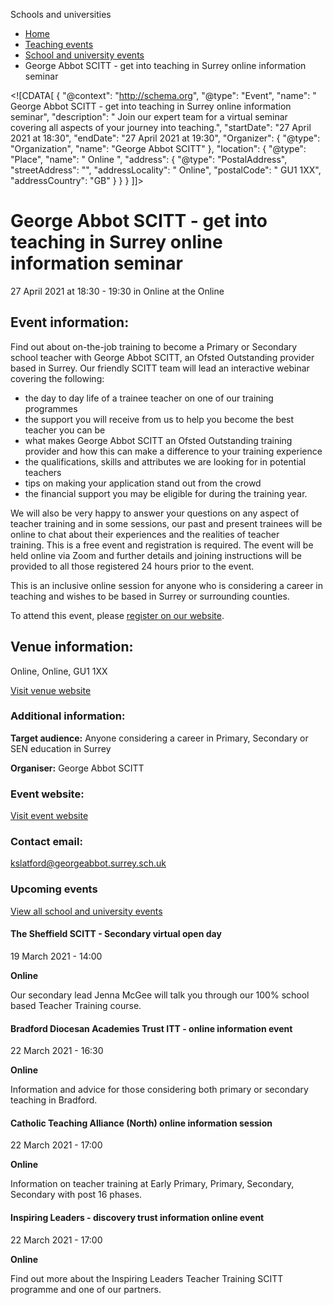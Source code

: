 Schools and universities

*   [Home](/)
*   [Teaching events](/teaching-events)
*   [School and university events](/teaching-events/training-provider-events)
*   George Abbot SCITT - get into teaching in Surrey online information seminar

<!\[CDATA\[ { "@context": "http://schema.org", "@type": "Event", "name": " George Abbot SCITT - get into teaching in Surrey online information seminar", "description": " Join our expert team for a virtual seminar covering all aspects of your journey into teaching.", "startDate": "27 April 2021 at 18:30", "endDate": "27 April 2021 at 19:30", "Organizer": { "@type": "Organization", "name": "George Abbot SCITT" }, "location": { "@type": "Place", "name": " Online ", "address": { "@type": "PostalAddress", "streetAddress": "", "addressLocality": " Online", "postalCode": " GU1 1XX", "addressCountry": "GB" } } } \]\]>

George Abbot SCITT - get into teaching in Surrey online information seminar
===========================================================================

27 April 2021 at 18:30 - 19:30 in Online at the Online

Event information:
------------------

Find out about on-the-job training to become a Primary or Secondary school teacher with George Abbot SCITT, an Ofsted Outstanding provider based in Surrey. Our friendly SCITT team will lead an interactive webinar covering the following:

*   the day to day life of a trainee teacher on one of our training programmes
*   the support you will receive from us to help you become the best teacher you can be
*   what makes George Abbot SCITT an Ofsted Outstanding training provider and how this can make a difference to your training experience
*   the qualifications, skills and attributes we are looking for in potential teachers
*   tips on making your application stand out from the crowd
*   the financial support you may be eligible for during the training year.

We will also be very happy to answer your questions on any aspect of teacher training and in some sessions, our past and present trainees will be online to chat about their experiences and the realities of teacher training. This is a free event and registration is required. The event will be held online via Zoom and further details and joining instructions will be provided to all those registered 24 hours prior to the event.

This is an inclusive online session for anyone who is considering a career in teaching and wishes to be based in Surrey or surrounding counties.

To attend this event, please [register on our website](https://www.eventbrite.co.uk/e/72663888647).

Venue information:
------------------

Online, Online, GU1 1XX

[Visit venue website](https://georgeabbottraining.co.uk/ "Online")

### Additional information:

**Target audience:** Anyone considering a career in Primary, Secondary or SEN education in Surrey

**Organiser:** George Abbot SCITT

### Event website:

[Visit event website](https://www.eventbrite.co.uk/e/72663888647)

### Contact email:

[kslatford@georgeabbot.surrey.sch.uk](mailto:kslatford@georgeabbot.surrey.sch.uk)

### Upcoming events

[View all school and university events](/teaching-events/training-provider-events)

[](/teaching-events/training-provider-events/210319-the-sheffield-scitt-secondary-virtual-open-day)

#### The Sheffield SCITT - Secondary virtual open day

19 March 2021 - 14:00

**Online**

Our secondary lead Jenna McGee will talk you through our 100% school based Teacher Training course.

[](/teaching-events/training-provider-events/210322-bradford-diocesan-academies-trust-itt-online-information-event)

#### Bradford Diocesan Academies Trust ITT - online information event

22 March 2021 - 16:30

**Online**

Information and advice for those considering both primary or secondary teaching in Bradford.

[](/teaching-events/training-provider-events/210322-catholic-teaching-alliance-north-online-information-session)

#### Catholic Teaching Alliance (North) online information session

22 March 2021 - 17:00

**Online**

Information on teacher training at Early Primary, Primary, Secondary, Secondary with post 16 phases.

[](/teaching-events/training-provider-events/210322-inspiring-leaders-discovery-trust-information-online-event)

#### Inspiring Leaders - discovery trust information online event

22 March 2021 - 17:00

**Online**

Find out more about the Inspiring Leaders Teacher Training SCITT programme and one of our partners.